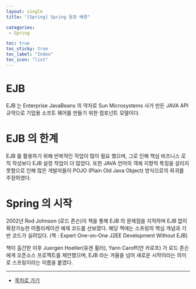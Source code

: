 ```yaml
---
layout: single
title: "[Spring] Spring 등장 배경"

categories:
 - Spring

toc: true
toc_sticky: true
toc_label: "Index"
toc_icon: "list"
---
```

 
# EJB

EJB 는 Enterprise JavaBeans 의 약자로 Sun Microsystems 사가 만든 JAVA API 규약으로 기업용 소프트 웨어를 만들기 위한 컴포넌트 모델이다. 

# EJB 의 한계

EJB 를 활용하기 위해 반복적인 작업이 많이 필요 했으며, 그로 인해 핵심 비즈니스 로직 작성보다 EJB 설정 작업이 더 많았다. 또한 JAVA 언어의 객체 지향적 특징을 살리지 못함으로 인해 많은 개발자들이 POJO (Plain Old Java Object) 방식으로의 회귀를 주장하였다.

# Spring 의 시작

2002년 Rod Johnson (로드 존슨)이 책을 통해 EJB 의 문제점을 지적하며 EJB 없이 확장가능한 어플리케이션 예제 코드를 선보였다. 해당 책에는 스프링의 핵심 개념과 기반 코드가 실려있다. (책 : Expert One-on-One J2EE Development Without EJB)

책이 출간한 이후 Juergen Hoeller(유겐 휠러), Yann Caroff(얀 카로프) 가 로드 존슨에게 오픈소스 프로젝트를 제안했으며, EJB 라는 겨울을 넘어 새로운 시작이라는 의미로 스프링이라는 이름을 붙였다.

---   
- [목차로 가기](https://owl3670.github.io/spring/spring-0/)  